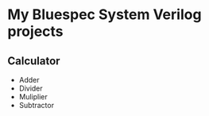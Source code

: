 My Bluespec System Verilog projects
===================================

Calculator
----------
- Adder
- Divider
- Muliplier
- Subtractor